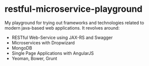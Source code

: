 # restful-microservice-playground
My playground for trying out frameworks and technologies related to modern java-based web applications. It revolves around:

- RESTful Web-Service using JAX-RS and Swagger
- Microservices with Dropwizard
- MongoDB
- Single Page Applications with AngularJS
- Yeoman, Bower, Grunt
